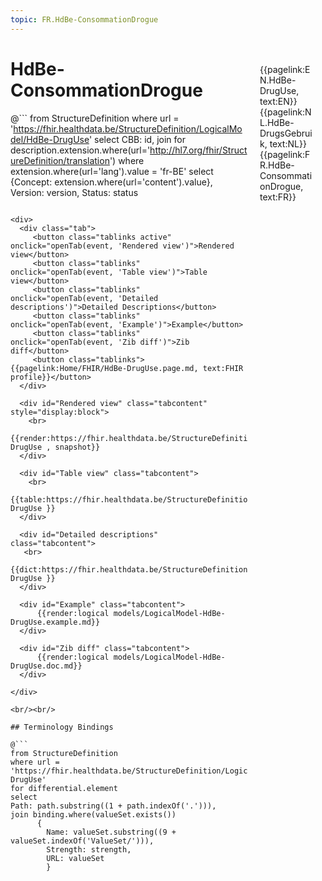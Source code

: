 ```yaml
---
topic: FR.HdBe-ConsommationDrogue
---
```


<div style="float:right;width:85px;padding:10px;margin:10">
<p>{{pagelink:EN.HdBe-DrugUse, text:EN}}  {{pagelink:NL.HdBe-DrugsGebruik, text:NL}}  {{pagelink:FR.HdBe-ConsommationDrogue, text:FR}}<p>
</div>

# HdBe-ConsommationDrogue



@```
from StructureDefinition
where url = 'https://fhir.healthdata.be/StructureDefinition/LogicalModel/HdBe-DrugUse'
select 
CBB: id,
join for description.extension.where(url='http://hl7.org/fhir/StructureDefinition/translation') where extension.where(url='lang').value = 'fr-BE' select {Concept: extension.where(url='content').value}, 
Version: version,
Status: status
```

<div>
  <div class="tab">
     <button class="tablinks active" onclick="openTab(event, 'Rendered view')">Rendered view</button>
     <button class="tablinks" onclick="openTab(event, 'Table view')">Table view</button>
     <button class="tablinks" onclick="openTab(event, 'Detailed descriptions')">Detailed Descriptions</button>
     <button class="tablinks" onclick="openTab(event, 'Example')">Example</button>
     <button class="tablinks" onclick="openTab(event, 'Zib diff')">Zib diff</button>
     <button class="tablinks">{{pagelink:Home/FHIR/HdBe-DrugUse.page.md, text:FHIR profile}}</button>
  </div>

  <div id="Rendered view" class="tabcontent" style="display:block">
    <br>
      {{render:https://fhir.healthdata.be/StructureDefinition/LogicalModel/HdBe-DrugUse , snapshot}}
  </div>

  <div id="Table view" class="tabcontent">
    <br>
      {{table:https://fhir.healthdata.be/StructureDefinition/LogicalModel/HdBe-DrugUse }}
  </div>

  <div id="Detailed descriptions" class="tabcontent">
   <br>
      {{dict:https://fhir.healthdata.be/StructureDefinition/LogicalModel/HdBe-DrugUse }}
  </div>

  <div id="Example" class="tabcontent">
      {{render:logical models/LogicalModel-HdBe-DrugUse.example.md}}
  </div>

  <div id="Zib diff" class="tabcontent">
      {{render:logical models/LogicalModel-HdBe-DrugUse.doc.md}}
  </div>

</div>

<br/><br/> 

## Terminology Bindings

@```
from StructureDefinition
where url = 'https://fhir.healthdata.be/StructureDefinition/LogicalModel/HdBe-DrugUse'
for differential.element
select
Path: path.substring((1 + path.indexOf('.'))),
join binding.where(valueSet.exists())
      { 
        Name: valueSet.substring((9 + valueSet.indexOf('ValueSet/'))),
        Strength: strength,
        URL: valueSet
        }
```  